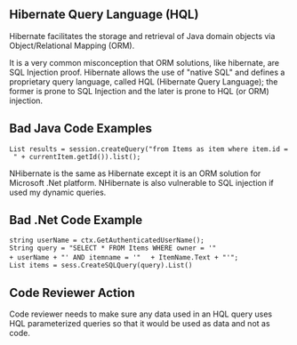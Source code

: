 ## Hibernate Query Language (HQL)

Hibernate facilitates the storage and retrieval of Java domain objects
via Object/Relational Mapping (ORM).

It is a very common misconception that ORM solutions, like hibernate,
are SQL Injection proof. Hibernate allows the use of "native SQL" and
defines a proprietary query language, called HQL (Hibernate Query
Language); the former is prone to SQL Injection and the later is prone
to HQL (or ORM) injection.

## Bad Java Code Examples

`List results = session.createQuery("from Items as item where item.id = " + currentItem.getId()).list();`

NHibernate is the same as Hibernate except it is an ORM solution for
Microsoft .Net platform. NHibernate is also vulnerable to SQL injection
if used my dynamic queries.

## Bad .Net Code Example

`string userName = ctx.GetAuthenticatedUserName();`
`String query = "SELECT * FROM Items WHERE owner = '" `
`+ userName + "' AND itemname = '"  `
`+ ItemName.Text + "'";`
`List items = sess.CreateSQLQuery(query).List()`

## Code Reviewer Action

Code reviewer needs to make sure any data used in an HQL query uses HQL
parameterized queries so that it would be used as data and not as code.